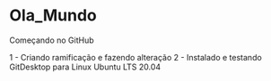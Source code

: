 # Ola_Mundo
Começando no GitHub

1 - Criando ramificação e fazendo alteração
2 - Instalado e testando GitDesktop para Linux Ubuntu LTS 20.04
